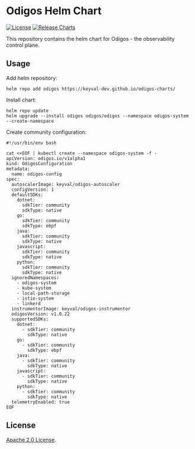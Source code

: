 # Odigos Helm Chart

[![License](https://img.shields.io/badge/License-Apache%202.0-blue.svg)](https://opensource.org/licenses/Apache-2.0) [![Release Charts](https://github.com/keyval-dev/odigos-charts/actions/workflows/release.yml/badge.svg?branch=master)](https://github.com/keyval-dev/odigos-charts/actions/workflows/release.yml)

This repository contains the helm chart for Odigos - the observability control plane.

## Usage

Add helm repository:
```console
helm repo add odigos https://keyval-dev.github.io/odigos-charts/
```

Install chart:
```console
helm repo update
helm upgrade --install odigos odigos/odigos --namespace odigos-system --create-namespace
```

Create community configuration:
```console
#!/usr/bin/env bash

cat <<EOF | kubectl create --namespace odigos-system -f -
apiVersion: odigos.io/v1alpha1
kind: OdigosConfiguration
metadata:
  name: odigos-config
spec:
  autoscalerImage: keyval/odigos-autoscaler
  configVersion: 1
  defaultSDKs:
    dotnet:
      sdkTier: community
      sdkType: native
    go:
      sdkTier: community
      sdkType: ebpf
    java:
      sdkTier: community
      sdkType: native
    javascript:
      sdkTier: community
      sdkType: native
    python:
      sdkTier: community
      sdkType: native
  ignoredNamespaces:
    - odigos-system
    - kube-system
    - local-path-storage
    - istio-system
    - linkerd
  instrumentorImage: keyval/odigos-instrumentor
  odigosVersion: v1.0.22
  supportedSDKs:
    dotnet:
      - sdkTier: community
        sdkType: native
    go:
      - sdkTier: community
        sdkType: ebpf
    java:
      - sdkTier: community
        sdkType: native
    javascript:
      - sdkTier: community
        sdkType: native
    python:
      - sdkTier: community
        sdkType: native
  telemetryEnabled: true
EOF
```

## License

[Apache 2.0 License](https://github.com/prometheus-community/helm-charts/blob/main/LICENSE).
